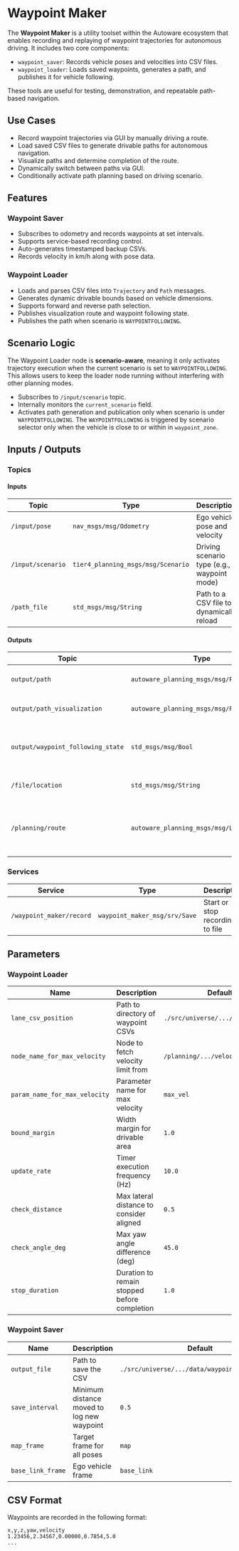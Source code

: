 # Waypoint Maker

The **Waypoint Maker** is a utility toolset within the Autoware ecosystem that enables recording and replaying of waypoint trajectories for autonomous driving. It includes two core components:

- `waypoint_saver`: Records vehicle poses and velocities into CSV files.
- `waypoint_loader`: Loads saved waypoints, generates a path, and publishes it for vehicle following.

These tools are useful for testing, demonstration, and repeatable path-based navigation.

## Use Cases

- Record waypoint trajectories via GUI by manually driving a route.
- Load saved CSV files to generate drivable paths for autonomous navigation.
- Visualize paths and determine completion of the route.
- Dynamically switch between paths via GUI.
- Conditionally activate path planning based on driving scenario.

## Features

### Waypoint Saver

- Subscribes to odometry and records waypoints at set intervals.
- Supports service-based recording control.
- Auto-generates timestamped backup CSVs.
- Records velocity in km/h along with pose data.

### Waypoint Loader

- Loads and parses CSV files into `Trajectory` and `Path` messages.
- Generates dynamic drivable bounds based on vehicle dimensions.
- Supports forward and reverse path selection.
- Publishes visualization route and waypoint following state.
- Publishes the path when scenario is `WAYPOINTFOLLOWING`.

## Scenario Logic

The Waypoint Loader node is **scenario-aware**, meaning it only activates trajectory execution when the current scenario is set to `WAYPOINTFOLLOWING`. This allows users to keep the loader node running without interfering with other planning modes.

- Subscribes to `/input/scenario` topic.
- Internally monitors the `current_scenario` field.
- Activates path generation and publication only when scenario is under `WAYPOINTFOLLOWING`. The `WAYPOINTFOLLOWING` is triggered by scenario selector only when the vehicle is close to or within in `waypoint_zone`.

## Inputs / Outputs

### Topics

#### Inputs

| Topic             | Type                                      | Description                                  |
|------------------|-------------------------------------------|----------------------------------------------|
| `/input/pose`     | `nav_msgs/msg/Odometry`                   | Ego vehicle pose and velocity                 |
| `/input/scenario` | `tier4_planning_msgs/msg/Scenario`        | Driving scenario type (e.g., waypoint mode)   |
| `/path_file`      | `std_msgs/msg/String`                     | Path to a CSV file to dynamically reload      |

#### Outputs

| Topic                             | Type                                                | Description                                  |
|----------------------------------|-----------------------------------------------------|----------------------------------------------|
| `output/path`                     | `autoware_planning_msgs/msg/Path`                  | Main driving path from waypoints             |
| `output/path_visualization`      | `autoware_planning_msgs/msg/Path`                  | Visual version of the path                   |
| `output/waypoint_following_state`| `std_msgs/msg/Bool`                                 | Flag indicating if goal has been reached     |
| `/file/location`                 | `std_msgs/msg/String`                              | Current loaded file path                     |
| `/planning/route`                | `autoware_planning_msgs/msg/LaneletRoute`          | Pseudo-route message for downstream modules  |

### Services

| Service                       | Type                               | Description                               |
|------------------------------|------------------------------------|-------------------------------------------|
| `/waypoint_maker/record`     | `waypoint_maker_msg/srv/Save`      | Start or stop recording to file           |

## Parameters

### Waypoint Loader

| Name                         | Description                                  | Default |
|------------------------------|----------------------------------------------|---------|
| `lane_csv_position`         | Path to directory of waypoint CSVs           | `./src/universe/.../data/` |
| `node_name_for_max_velocity`| Node to fetch velocity limit from            | `/planning/.../velocity_smoother` |
| `param_name_for_max_velocity`| Parameter name for max velocity             | `max_vel` |
| `bound_margin`              | Width margin for drivable area               | `1.0`    |
| `update_rate`               | Timer execution frequency (Hz)               | `10.0`   |
| `check_distance`            | Max lateral distance to consider aligned     | `0.5`    |
| `check_angle_deg`           | Max yaw angle difference (deg)               | `45.0`   |
| `stop_duration`             | Duration to remain stopped before completion | `1.0`    |

### Waypoint Saver

| Name              | Description                                   | Default              |
|-------------------|-----------------------------------------------|----------------------|
| `output_file`     | Path to save the CSV                          | `./src/universe/.../data/waypoint_default.csv`         |
| `save_interval`   | Minimum distance moved to log new waypoint    | `0.5`                |
| `map_frame`       | Target frame for all poses                    | `map`                |
| `base_link_frame` | Ego vehicle frame                             | `base_link`          |

## CSV Format

Waypoints are recorded in the following format:

```csv
x,y,z,yaw,velocity
1.23456,2.34567,0.00000,0.7854,5.0
...
